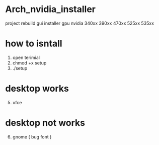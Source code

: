 # Arch_nvidia_installer
project rebuild gui installer gpu nvidia 340xx 390xx 470xx 525xx 535xx
# how to isntall
1. open terimial
2. chmod +x setup
3. ./setup


# desktop works
5. xfce
# desktop not works
6. gnome ( bug font )


